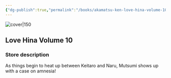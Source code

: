 ```yaml
---
{"dg-publish":true,"permalink":"/books/akamatsu-ken-love-hina-volume-10/","title":"\"Love Hina Volume 10\"","tags":["manga","romance"]}
---
```




![cover|150](http://books.google.com/books/content?id=lnmI2XcMYSMC&printsec=frontcover&img=1&zoom=1&source=gbs_api)

## Love Hina Volume 10

### Store description

As things begin to heat up between Keitaro and Naru, Mutsumi shows up with a case on amnesia!